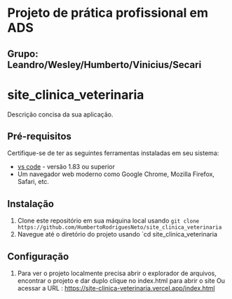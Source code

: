 # Projeto de prática profissional em ADS

## Grupo: Leandro/Wesley/Humberto/Vinicius/Secari

# site_clinica_veterinaria 

Descrição concisa da sua aplicação.

## Pré-requisitos

Certifique-se de ter as seguintes ferramentas instaladas em seu sistema:

- [vs code](https://code.visualstudio.com/) - versão 1.83 ou superior
- Um navegador web moderno como Google Chrome, Mozilla Firefox, Safari, etc.

## Instalação

1. Clone este repositório em sua máquina local usando `git clone https://github.com/HumbertoRodriguesNeto/site_clinica_veterinaria`
2. Navegue até o diretório do projeto usando `cd site_clinica_veterinaria

## Configuração

1. Para ver o projeto localmente precisa abrir o explorador de arquivos, encontrar o projeto e dar duplo clique no index.html para abrir o site 
Ou acessar a URL : https://site-clinica-veterinaria.vercel.app/index.html
